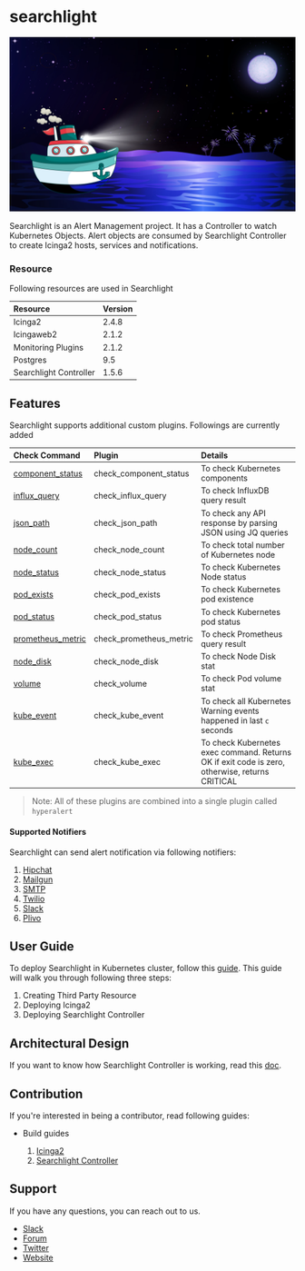 # searchlight

<img src="cover.jpg">

Searchlight is an Alert Management project.
It has a Controller to watch Kubernetes Objects. Alert objects are consumed by Searchlight Controller to create Icinga2 hosts, services and notifications.

### Resource

Following resources are used in Searchlight

| Resource               | Version   |
| :---                   | :---      |
| Icinga2                | 2.4.8     |
| Icingaweb2             | 2.1.2     |
| Monitoring Plugins     | 2.1.2     |
| Postgres               | 9.5       |
| Searchlight Controller | 1.5.6     |

## Features

Searchlight supports additional custom plugins. Followings are currently added

| Check Command                                                           | Plugin                  | Details                                                                                       |
| :---                                                                    | :---                    | :---                                                                                          |
| [component_status](docs/user-guide/check-command/component_status.md)   | check_component_status  | To check Kubernetes components                                                                |
| [influx_query](docs/user-guide/check-command/influx_query.md)           | check_influx_query      | To check InfluxDB query result                                                                |
| [json_path](docs/user-guide/check-command/json_path.md)                 | check_json_path         | To check any API response by parsing JSON using JQ queries                                    |
| [node_count](docs/user-guide/check-command/node_count.md)               | check_node_count        | To check total number of Kubernetes node                                                      |
| [node_status](docs/user-guide/check-command/node_status.md)             | check_node_status       | To check Kubernetes Node status                                                               |
| [pod_exists](docs/user-guide/check-command/pod_exists.md)               | check_pod_exists        | To check Kubernetes pod existence                                                             |
| [pod_status](docs/user-guide/check-command/pod_status.md)               | check_pod_status        | To check Kubernetes pod status                                                                |
| [prometheus_metric](docs/user-guide/check-command/prometheus_metric.md) | check_prometheus_metric | To check Prometheus query result                                                              |
| [node_disk](docs/user-guide/check-command/node_disk.md)                 | check_node_disk         | To check Node Disk stat                                                                       |
| [volume](docs/user-guide/check-command/volume.md)                       | check_volume            | To check Pod volume stat                                                                      |
| [kube_event](docs/user-guide/check-command/kube_event.md)               | check_kube_event        | To check all Kubernetes Warning events happened in last `c` seconds                           |
| [kube_exec](docs/user-guide/check-command/kube_exec.md)                 | check_kube_exec         | To check Kubernetes exec command. Returns OK if exit code is zero, otherwise, returns CRITICAL|

> Note: All of these plugins are combined into a single plugin called `hyperalert`

#### Supported Notifiers
Searchlight can send alert notification via following notifiers:

1. [Hipchat](docs/user-guide/notifier/hipchat.md)
2. [Mailgun](docs/user-guide/notifier/mailgun.md)
3. [SMTP](docs/user-guide/notifier/smtp.md)
4. [Twilio](docs/user-guide/notifier/twilio.md)
5. [Slack](docs/user-guide/notifier/slack.md)
6. [Plivo](docs/user-guide/notifier/plivo.md)

## User Guide

To deploy Searchlight in Kubernetes cluster, follow this [guide](docs/user-guide/deployment-guide.md).
This guide will walk you through following three steps:

1. Creating Third Party Resource
2. Deploying Icinga2
3. Deploying Searchlight Controller

## Architectural Design

If you want to know how Searchlight Controller is working, read this [doc](docs/architecture-guide/controller.md).


## Contribution

If you're interested in being a contributor, read following guides:

* Build guides
    
    1. [Icinga2](docs/contribution-guide/icinga2/build.md)
    2. [Searchlight Controller](docs/contribution-guide/controller/build.md)
    

## Support

If you have any questions, you can reach out to us.

* [Slack](https://slack.appscode.com)
* [Forum](https://discuss.appscode.com)
* [Twitter](https://twitter.com/AppsCodeHQ)
* [Website](https://appscode.com)
